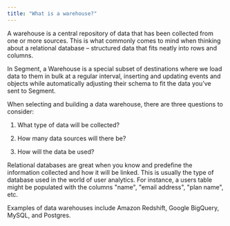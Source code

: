 ```yaml
---
title: "What is a warehouse?"
---
```


A warehouse is a central repository of data that has been collected from one or more sources. This is what commonly comes to mind when thinking about a relational database – structured data that fits neatly into rows and columns.

In Segment, a Warehouse is a special subset of destinations where we load data to them in bulk at a regular interval, inserting and updating events and objects while automatically adjusting their schema to fit the data you’ve sent to Segment.

When selecting and building a data warehouse, there are three questions to consider:

1.  What type of data will be collected?
    
2.  How many data sources will there be?
    
3.  How will the data be used?
    

Relational databases are great when you know and predefine the information collected and how it will be linked. This is usually the type of database used in the world of user analytics. For instance, a users table might be populated with the columns "name", "email address", "plan name", etc.

Examples of data warehouses include Amazon Redshift, Google BigQuery, MySQL, and Postgres.
